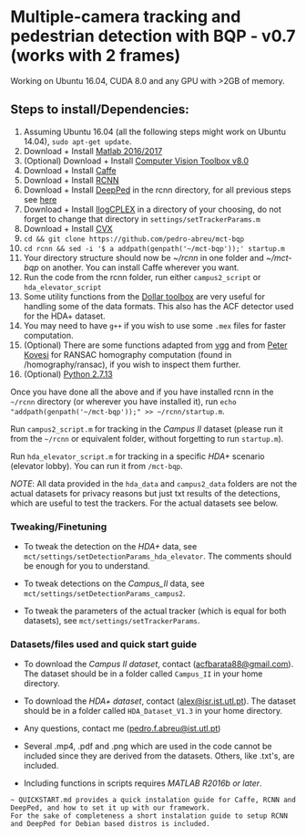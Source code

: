 # Multiple-camera tracking and pedestrian detection with BQP - v0.7 (works with 2 frames)

Working on Ubuntu 16.04, CUDA 8.0 and any GPU with >2GB of memory.

## Steps to install/Dependencies:

1. Assuming Ubuntu 16.04 (all the following steps might work on Ubuntu 14.04), `sudo apt-get update`.
2. Download + Install [Matlab 2016/2017](https://www.mathworks.com/downloads/)
3. (Optional) Download + Install [Computer Vision Toolbox v8.0](https://www.mathworks.com/products/computer-vision.html)
4. Download + Install [Caffe](https://github.com/BVLC/caffe)
5. Download + Install [RCNN](https://github.com/rbgirshick/rcnn)
6. Download + Install [DeepPed](https://github.com/DenisTome/DeepPed) in the rcnn directory, for all previous steps see [here](QUICKSTART.md)
7. Download + Install [IlogCPLEX](https://ibm.onthehub.com/WebStore/OfferingDetails.aspx?o=9b4eadea-9776-e611-9421-b8ca3a5db7a1) in a directory of your choosing, do not forget to change that directory in `settings/setTrackerParams.m`
8. Download + Install [CVX](http://cvxr.com/cvx/doc/install.html)
9. `cd && git clone https://github.com/pedro-abreu/mct-bqp`
10. `cd rcnn && sed -i '$ a addpath(genpath('~/mct-bqp'));' startup.m`
11. Your directory structure should now be *~/rcnn* in one folder and *~/mct-bqp* on another. You can install Caffe wherever you want.
12. Run the code from the rcnn folder, run either `campus2_script` or `hda_elevator_script`
13. Some utility functions from the [Dollar toolbox](https://github.com/pdollar/toolbox) are very useful for handling some of the data formats. This also has the ACF detector used for the HDA+ dataset.
14. You may need to have `g++` if you wish to use some `.mex` files for faster computation.
15. (Optional) There are some functions adapted from [vgg](http://www.robots.ox.ac.uk/~vgg/hzbook/code/) and from [Peter Kovesi](http://www.peterkovesi.com/matlabfns/) for RANSAC homography computation (found in /homography/ransac), if you wish to inspect them further.
16. (Optional) [Python 2.7.13](https://www.python.org/downloads/release/python-2713/)

Once you have done all the above and if you have installed rcnn in the `~/rcnn` directory (or wherever you have installed it), run `echo "addpath(genpath('~/mct-bqp'));" >> ~/rcnn/startup.m`.

Run `campus2_script.m` for tracking in the *Campus II* dataset (please run it from the `~/rcnn` or equivalent folder, without forgetting to run `startup.m`).

Run `hda_elevator_script.m` for tracking in a specific *HDA+* scenario (elevator lobby). You can run it from `/mct-bqp`.

*NOTE*: All data provided in the `hda_data` and `campus2_data` folders are not the actual datasets for privacy reasons but just txt results of the detections, which are useful to test the trackers. For the actual datasets see below.

### Tweaking/Finetuning

* To tweak the detection on the *HDA+* data, see `mct/settings/setDetectionParams_hda_elevator`. The comments should be enough for you to understand.

* To tweak detections on the *Campus_II* data, see `mct/settings/setDetectionParams_campus2`.

* To tweak the parameters of the actual tracker (which is equal for both datasets), see `mct/settings/setTrackerParams`.


### Datasets/files used and quick start guide

* To download the *Campus II dataset*, contact (acfbarata88@gmail.com). The dataset should be in a folder called `Campus_II` in your home directory.

* To download the *HDA+ dataset*, contact (alex@isr.ist.utl.pt). The dataset should be in a folder called `HDA_Dataset_V1.3` in your home directory.

* Any questions, contact me (pedro.f.abreu@ist.utl.pt)

* Several .mp4, .pdf and .png which are used in the code cannot be included since they are derived from the datasets. Others, like .txt's, are included.

* Including functions in scripts requires *MATLAB R2016b or later*.
~~~~~~~~~~~~~~~~
~ QUICKSTART.md provides a quick instalation guide for Caffe, RCNN and DeepPed, and how to set it up with our framework.
For the sake of completeness a short instalation guide to setup RCNN and DeepPed for Debian based distros is included.
~~~~~~~~~~~~~~~~
